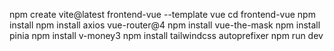 npm create vite@latest frontend-vue --template vue
cd frontend-vue
npm install
npm install axios vue-router@4
npm install vue-the-mask
npm install pinia
npm install v-money3
npm install tailwindcss autoprefixer
npm run dev